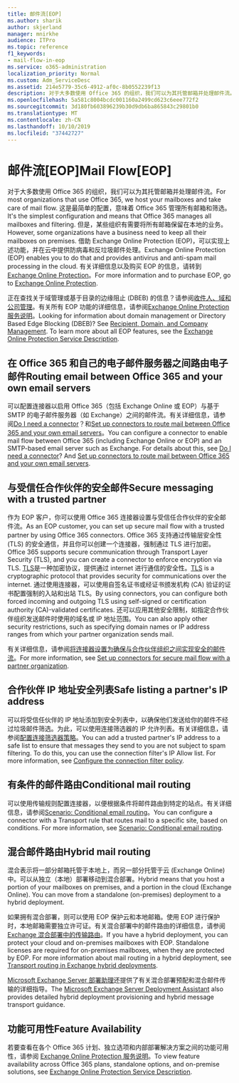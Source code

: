 ```yaml
---
title: 邮件流[EOP]
ms.author: sharik
author: skjerland
manager: mnirkhe
audience: ITPro
ms.topic: reference
f1_keywords:
- mail-flow-in-eop
ms.service: o365-administration
localization_priority: Normal
ms.custom: Adm_ServiceDesc
ms.assetid: 214e5779-35c6-4912-af0c-8b0552239f13
description: 对于大多数使用 Office 365 的组织，我们可以为其托管邮箱并处理邮件流。 这是最简单的配置，意味着 Office 365 管理所有邮箱和筛选。 但是，某些组织有需要将所有邮箱保留在本地的业务。 借助 Exchange Online Protection (EOP)，可以实现上述功能，并在云中提供防病毒和反垃圾邮件处理。 有关详细信息以及购买 EOP 的信息，请转到 Exchange Online Protection。
ms.openlocfilehash: 5a581c8004bcdc001160a2499cd623c6eee772f2
ms.sourcegitcommit: 3d180fb603896239b30d9db6ba865843c29801b0
ms.translationtype: MT
ms.contentlocale: zh-CN
ms.lasthandoff: 10/10/2019
ms.locfileid: "37442727"
---
```

# <a name="mail-floweop"></a><span data-ttu-id="6ff84-107">邮件流[EOP]</span><span class="sxs-lookup"><span data-stu-id="6ff84-107">Mail Flow[EOP]</span></span>

<span data-ttu-id="6ff84-108">对于大多数使用 Office 365 的组织，我们可以为其托管邮箱并处理邮件流。</span><span class="sxs-lookup"><span data-stu-id="6ff84-108">For most organizations that use Office 365, we host your mailboxes and take care of mail flow.</span></span> <span data-ttu-id="6ff84-109">这是最简单的配置，意味着 Office 365 管理所有邮箱和筛选。</span><span class="sxs-lookup"><span data-stu-id="6ff84-109">It's the simplest configuration and means that Office 365 manages all mailboxes and filtering.</span></span> <span data-ttu-id="6ff84-110">但是，某些组织有需要将所有邮箱保留在本地的业务。</span><span class="sxs-lookup"><span data-stu-id="6ff84-110">However, some organizations have a business need to keep all their mailboxes on premises.</span></span> <span data-ttu-id="6ff84-111">借助 Exchange Online Protection (EOP)，可以实现上述功能，并在云中提供防病毒和反垃圾邮件处理。</span><span class="sxs-lookup"><span data-stu-id="6ff84-111">Exchange Online Protection (EOP) enables you to do that and provides antivirus and anti-spam mail processing in the cloud.</span></span> <span data-ttu-id="6ff84-112">有关详细信息以及购买 EOP 的信息，请转到 [Exchange Online Protection](https://products.office.com/en-us/exchange/exchange-email-security-spam-protection)。</span><span class="sxs-lookup"><span data-stu-id="6ff84-112">For more information and to purchase EOP, go to [Exchange Online Protection](https://products.office.com/en-us/exchange/exchange-email-security-spam-protection).</span></span>
  
<span data-ttu-id="6ff84-p103">正在查找关于域管理或基于目录的边缘阻止 (DBEB) 的信息？请参阅[收件人、域和公司管理](recipient-domain-and-company-management.md)。有关所有 EOP 功能的详细信息，请参阅[Exchange Online Protection 服务说明](exchange-online-protection-service-description.md)。</span><span class="sxs-lookup"><span data-stu-id="6ff84-p103">Looking for information about domain management or Directory Based Edge Blocking (DBEB)? See [Recipient, Domain, and Company Management](recipient-domain-and-company-management.md). To learn more about all EOP features, see the [Exchange Online Protection Service Description](exchange-online-protection-service-description.md).</span></span>
  
## <a name="routing-email-between-office-365-and-your-own-email-servers"></a><span data-ttu-id="6ff84-116">在 Office 365 和自己的电子邮件服务器之间路由电子邮件</span><span class="sxs-lookup"><span data-stu-id="6ff84-116">Routing email between Office 365 and your own email servers</span></span>

<span data-ttu-id="6ff84-p104">可以配置连接器以启用 Office 365（包括 Exchange Online 或 EOP）与基于 SMTP 的电子邮件服务器（如 Exchange）之间的邮件流。有关详细信息，请参阅[Do I need a connector](https://docs.microsoft.com/exchange/mail-flow-best-practices/use-connectors-to-configure-mail-flow/do-i-need-to-create-a-connector)？和[Set up connectors to route mail between Office 365 and your own email servers](https://docs.microsoft.com/exchange/mail-flow-best-practices/use-connectors-to-configure-mail-flow/set-up-connectors-to-route-mail)。</span><span class="sxs-lookup"><span data-stu-id="6ff84-p104">You can configure a connector to enable mail flow between Office 365 (including Exchange Online or EOP) and an SMTP-based email server such as Exchange. For details about this, see [Do I need a connector](https://docs.microsoft.com/exchange/mail-flow-best-practices/use-connectors-to-configure-mail-flow/do-i-need-to-create-a-connector)? And [Set up connectors to route mail between Office 365 and your own email servers](https://docs.microsoft.com/exchange/mail-flow-best-practices/use-connectors-to-configure-mail-flow/set-up-connectors-to-route-mail).</span></span>
  
## <a name="secure-messaging-with-a-trusted-partner"></a><span data-ttu-id="6ff84-120">与受信任合作伙伴的安全邮件</span><span class="sxs-lookup"><span data-stu-id="6ff84-120">Secure messaging with a trusted partner</span></span>

<span data-ttu-id="6ff84-121">作为 EOP 客户，你可以使用 Office 365 连接器设置与受信任合作伙伴的安全邮件流。</span><span class="sxs-lookup"><span data-stu-id="6ff84-121">As an EOP customer, you can set up secure mail flow with a trusted partner by using Office 365 connectors.</span></span> <span data-ttu-id="6ff84-122">Office 365 支持通过传输层安全性 (TLS) 的安全通信，并且你可以创建一个连接器，强制通过 TLS 进行加密。</span><span class="sxs-lookup"><span data-stu-id="6ff84-122">Office 365 supports secure communication through Transport Layer Security (TLS), and you can create a connector to enforce encryption via TLS.</span></span> <span data-ttu-id="6ff84-123">[TLS](https://docs.microsoft.com/microsoft-365/compliance/exchange-online-uses-tls-to-secure-email-connections)是一种加密协议，提供通过 internet 进行通信的安全性。</span><span class="sxs-lookup"><span data-stu-id="6ff84-123">[TLS](https://docs.microsoft.com/microsoft-365/compliance/exchange-online-uses-tls-to-secure-email-connections) is a cryptographic protocol that provides security for communications over the internet.</span></span> <span data-ttu-id="6ff84-124">通过使用连接器，可以使用自签名证书或经证书颁发机构 (CA) 验证的证书配置强制的入站和出站 TLS。</span><span class="sxs-lookup"><span data-stu-id="6ff84-124">By using connectors, you can configure both forced incoming and outgoing TLS using self-signed or certification authority (CA)-validated certificates.</span></span> <span data-ttu-id="6ff84-125">还可以应用其他安全限制，如指定合作伙伴组织发送邮件时使用的域名或 IP 地址范围。</span><span class="sxs-lookup"><span data-stu-id="6ff84-125">You can also apply other security restrictions, such as specifying domain names or IP address ranges from which your partner organization sends mail.</span></span> 
  
<span data-ttu-id="6ff84-126">有关详细信息，请参阅[将连接器设置为确保与合作伙伴组织之间实现安全的邮件流](https://docs.microsoft.com/exchange/mail-flow-best-practices/use-connectors-to-configure-mail-flow/set-up-connectors-for-secure-mail-flow-with-a-partner)。</span><span class="sxs-lookup"><span data-stu-id="6ff84-126">For more information, see [Set up connectors for secure mail flow with a partner organization](https://docs.microsoft.com/exchange/mail-flow-best-practices/use-connectors-to-configure-mail-flow/set-up-connectors-for-secure-mail-flow-with-a-partner).</span></span>
  
## <a name="safe-listing-a-partners-ip-address"></a><span data-ttu-id="6ff84-127">合作伙伴 IP 地址安全列表</span><span class="sxs-lookup"><span data-stu-id="6ff84-127">Safe listing a partner's IP address</span></span>

<span data-ttu-id="6ff84-p106">可以将受信任伙伴的 IP 地址添加到安全列表中，以确保他们发送给你的邮件不经过垃圾邮件筛选。为此，可以使用连接筛选器的 IP 允许列表。有关详细信息，请参阅[配置连接筛选器策略](https://go.microsoft.com/fwlink/p/?LinkID=287108)。</span><span class="sxs-lookup"><span data-stu-id="6ff84-p106">You can add a trusted partner's IP address to a safe list to ensure that messages they send to you are not subject to spam filtering. To do this, you can use the connection filter's IP Allow list. For more information, see [Configure the connection filter policy](https://go.microsoft.com/fwlink/p/?LinkID=287108).</span></span>
  
## <a name="conditional-mail-routing"></a><span data-ttu-id="6ff84-131">有条件的邮件路由</span><span class="sxs-lookup"><span data-stu-id="6ff84-131">Conditional mail routing</span></span>

<span data-ttu-id="6ff84-p107">可以使用传输规则配置连接器，以便根据条件将邮件路由到特定的站点。有关详细信息，请参阅[Scenario: Conditional email routing](https://docs.microsoft.com/exchange/mail-flow-best-practices/use-connectors-to-configure-mail-flow/conditional-mail-routing)。</span><span class="sxs-lookup"><span data-stu-id="6ff84-p107">You can configure a connector with a Transport rule that routes mail to a specific site, based on conditions. For more information, see [Scenario: Conditional email routing](https://docs.microsoft.com/exchange/mail-flow-best-practices/use-connectors-to-configure-mail-flow/conditional-mail-routing).</span></span>
  
## <a name="hybrid-mail-routing"></a><span data-ttu-id="6ff84-134">混合邮件路由</span><span class="sxs-lookup"><span data-stu-id="6ff84-134">Hybrid mail routing</span></span>

<span data-ttu-id="6ff84-p108">混合表示将一部分邮箱托管于本地上，而另一部分托管于云 (Exchange Online) 中。可以从独立（本地）部署移动到混合部署。</span><span class="sxs-lookup"><span data-stu-id="6ff84-p108">Hybrid means that you host a portion of your mailboxes on premises, and a portion in the cloud (Exchange Online). You can move from a standalone (on-premises) deployment to a hybrid deployment.</span></span>
  
<span data-ttu-id="6ff84-p109">如果拥有混合部署，则可以使用 EOP 保护云和本地邮箱。使用 EOP 进行保护时，本地邮箱需要独立许可证。有关混合部署中的邮件路由的详细信息，请参阅 [Exchange 混合部署中的传输路由](https://go.microsoft.com/fwlink/p/?LinkId=271757)。</span><span class="sxs-lookup"><span data-stu-id="6ff84-p109">If you have a hybrid deployment, you can protect your cloud and on-premises mailboxes with EOP. Standalone licenses are required for on-premises mailboxes, when they are protected by EOP. For more information about mail routing in a hybrid deployment, see [Transport routing in Exchange hybrid deployments](https://go.microsoft.com/fwlink/p/?LinkId=271757).</span></span>
  
<span data-ttu-id="6ff84-140">[Microsoft Exchange Server 部署助理](https://go.microsoft.com/fwlink/p/?LinkId=287036)还提供了有关混合部署预配和混合邮件传输的详细指导。</span><span class="sxs-lookup"><span data-stu-id="6ff84-140">The [Microsoft Exchange Server Deployment Assistant](https://go.microsoft.com/fwlink/p/?LinkId=287036) also provides detailed hybrid deployment provisioning and hybrid message transport guidance.</span></span> 
  
## <a name="feature-availability"></a><span data-ttu-id="6ff84-141">功能可用性</span><span class="sxs-lookup"><span data-stu-id="6ff84-141">Feature Availability</span></span>

<span data-ttu-id="6ff84-142">若要查看在各个 Office 365 计划、独立选项和内部部署解决方案之间的功能可用性，请参阅 [Exchange Online Protection 服务说明](exchange-online-protection-service-description.md)。</span><span class="sxs-lookup"><span data-stu-id="6ff84-142">To view feature availability across Office 365 plans, standalone options, and on-premise solutions, see [Exchange Online Protection Service Description](exchange-online-protection-service-description.md).</span></span>
